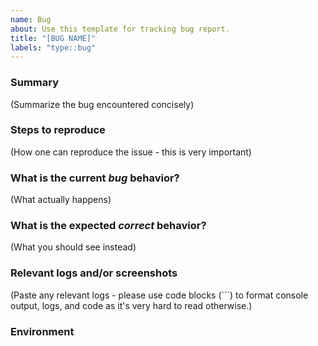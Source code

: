 ```yaml
---
name: Bug
about: Use this template for tracking bug report.
title: "[BUG NAME]"
labels: "type::bug"
---
```

<!---
Please read this!

Before opening a new issue, make sure to search for keywords in the issues
filtered by the "bug" label.

Issue tracker:

- https://gitlab.com/zf-s/foss/java-tutorials/issues?label_name=type::bug

and verify the issue you're about to submit isn't a duplicate.
--->

### Summary

(Summarize the bug encountered concisely)

### Steps to reproduce

(How one can reproduce the issue - this is very important)

### What is the current *bug* behavior?

(What actually happens)

### What is the expected *correct* behavior?

(What you should see instead)

### Relevant logs and/or screenshots

(Paste any relevant logs - please use code blocks (```) to format console output,
logs, and code as it's very hard to read otherwise.)

### Environment
